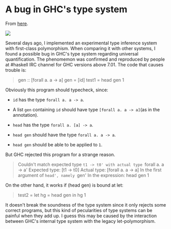 # A bug in GHC's type system

From [here](https://yinwang1.substack.com/p/ghc-type).

![](https://substackcdn.com/image/fetch/w_1456,c_limit,f_auto,q_auto:good,fl_progressive:steep/https%3A%2F%2Fbucketeer-e05bbc84-baa3-437e-9518-adb32be77984.s3.amazonaws.com%2Fpublic%2Fimages%2F9ac463f3-4cfb-4f9b-b834-74006cc0ebed_249x187.jpeg)

Several days ago, I implemented an experimental type inference system with first-class polymorphism. When comparing it with other systems, I found a possible bug in GHC's type system regarding universal quantification. The phenomemon was confirmed and reproduced by people at #haskell IRC channel for GHC versions above 7.01\. The code that causes trouble is:

> gen :: [forall a. a -> a]
>     gen = [id]
>     test1 = head gen 1

Obviously this program should typecheck, since:

*   `id` <span>has the type</span> `forall a. a -> a`<span>.</span>

*   <span>A list</span> `gen` <span>containing</span> `id` <span>should have type</span> `[forall a. a -> a]`<span>(as in the annotation).</span>

*   `head` <span>has the type</span> `forall a. [a] -> a`<span>.</span>

*   `head gen` <span>should have the type</span> `forall a. a -> a`<span>.</span>

*   `head gen` <span>should be able to be applied to</span> `1`<span>.</span>

But GHC rejected this program for a strange reason.

> Couldn't match expected type `t1 -> t0'
>     with actual type `forall a. a -> a'
>     Expected type: [t1 -> t0]
>     Actual type: [forall a. a -> a]
>     In the first argument of `head', namely `gen'
>     In the expression: head gen 1

On the other hand, it works if (head gen) is bound at let:

> test2 = let hg = head gen in hg 1

It doesn't break the soundness of the type system since it only rejects some correct programs, but this kind of pecularities of type systems can be painful when they add up. I guess this may be caused by the interaction between GHC's internal type system with the legacy let-polymorphism.
